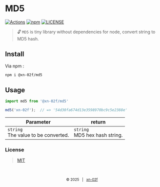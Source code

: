 # MD5

[![Actions](https://img.shields.io/github/actions/workflow/status/xn-02f/md5/test.yml?style=flat-square&logo=github)](https://github.com/xn-02f/md5/actions)
[![npm](https://img.shields.io/npm/v/@xn-02f/md5.svg?style=flat-square&logo=npm)](https://www.npmjs.com/package/@xn-02f/md5)
[![LICENSE](https://img.shields.io/github/license/xn-02f/md5.svg?style=flat-square&logo=opensourceinitiative)](https://github.com/xn-02f/md5/blob/main/LICENSE)
> 🔓 `MD5` is tiny library without dependencies for node, convert string to MD5 hash.

## Install

Via npm :

```bash
npm i @xn-02f/md5
```

## Usage

```javascript
import md5 from '@xn-02f/md5'

md5('xn-02f');  // => '54d30fa674d13e3598970bc9c5e2388e'
```

Parameter | return
-- | --
`string`<br>The value to be converted. | `string`<br>MD5 hex hash string.

### License

> [MIT](https://github.com/xn-02f/md5/blob/main/LICENSE)

<br>
<br>
<div align=center>
    <sub>
        &copy; 2025 &nbsp; | &nbsp; <a href="https://xn-02f.github.io" target="_blank">xn-02f</a>
    </sub>
</div>
